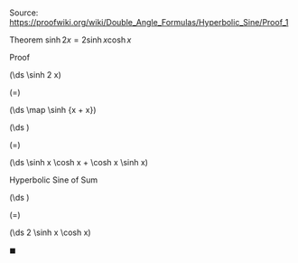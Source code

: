 # 

Source: https://proofwiki.org/wiki/Double_Angle_Formulas/Hyperbolic_Sine/Proof_1

Theorem
$\sinh 2 x = 2 \sinh x \cosh x$


Proof













\(\ds \sinh 2 x\)

\(=\)







\(\ds \map \sinh {x + x}\)




















\(\ds \)

\(=\)







\(\ds \sinh x \cosh x + \cosh x \sinh x\)





Hyperbolic Sine of Sum














\(\ds \)

\(=\)







\(\ds 2 \sinh x \cosh x\)









$\blacksquare$





